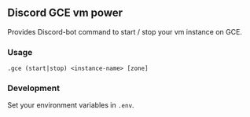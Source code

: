 ## Discord GCE vm power

Provides Discord-bot command to start / stop your vm instance on GCE.

### Usage

`.gce (start|stop) <instance-name> [zone]`

### Development

Set your environment variables in `.env`.

